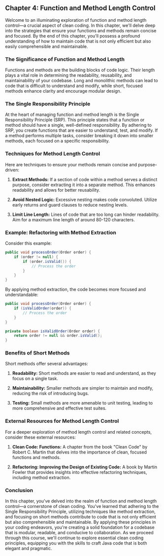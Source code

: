 ## **Chapter 4: Function and Method Length Control**

Welcome to an illuminating exploration of function and method length control—a crucial aspect of clean coding. In this chapter, we'll delve deep into the strategies that ensure your functions and methods remain concise and focused. By the end of this chapter, you'll possess a profound understanding of how to maintain code that is not only efficient but also easily comprehensible and maintainable.

### **The Significance of Function and Method Length**

Functions and methods are the building blocks of code logic. Their length plays a vital role in determining the readability, reusability, and maintainability of your codebase. Long and monolithic methods can lead to code that is difficult to understand and modify, while short, focused methods enhance clarity and encourage modular design.

### **The Single Responsibility Principle**

At the heart of managing function and method length is the Single Responsibility Principle (SRP). This principle states that a function or method should have a single, well-defined responsibility. By adhering to SRP, you create functions that are easier to understand, test, and modify. If a method performs multiple tasks, consider breaking it down into smaller methods, each focused on a specific responsibility.

### **Techniques for Method Length Control**

Here are techniques to ensure your methods remain concise and purpose-driven:

1. **Extract Methods:** If a section of code within a method serves a distinct purpose, consider extracting it into a separate method. This enhances readability and allows for better reusability.

2. **Avoid Nested Logic:** Excessive nesting makes code convoluted. Utilize early returns and guard clauses to reduce nesting levels.

3. **Limit Line Length:** Lines of code that are too long can hinder readability. Aim for a maximum line length of around 80-120 characters.

### **Example: Refactoring with Method Extraction**

Consider this example:

```java
public void processOrder(Order order) {
    if (order != null) {
        if (order.isValid()) {
            // Process the order
        }
    }
}
```

By applying method extraction, the code becomes more focused and understandable:

```java
public void processOrder(Order order) {
    if (isValidOrder(order)) {
        // Process the order
    }
}

private boolean isValidOrder(Order order) {
    return order != null && order.isValid();
}
```

### **Benefits of Short Methods**

Short methods offer several advantages:

1. **Readability:** Short methods are easier to read and understand, as they focus on a single task.

2. **Maintainability:** Smaller methods are simpler to maintain and modify, reducing the risk of introducing bugs.

3. **Testing:** Small methods are more amenable to unit testing, leading to more comprehensive and effective test suites.

### **External Resources for Method Length Control**

For a deeper exploration of method length control and related concepts, consider these external resources:

1. **Clean Code: Functions:** A chapter from the book "Clean Code" by Robert C. Martin that delves into the importance of clean, focused functions and methods.

2. **Refactoring: Improving the Design of Existing Code:** A book by Martin Fowler that provides insights into effective refactoring techniques, including method extraction.

### **Conclusion**

In this chapter, you've delved into the realm of function and method length control—a cornerstone of clean coding. You've learned that adhering to the Single Responsibility Principle, utilizing techniques like method extraction, and focusing on short methods contribute to code that is not only efficient but also comprehensible and maintainable. By applying these principles in your coding endeavors, you're creating a solid foundation for a codebase that is modular, readable, and conducive to collaboration. As we proceed through this course, we'll continue to explore essential clean coding principles, equipping you with the skills to craft Java code that is both elegant and pragmatic.